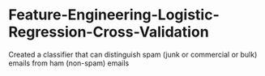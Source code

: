 # Feature-Engineering-Logistic-Regression-Cross-Validation
Created a classifier that can distinguish spam (junk or commercial or bulk) emails from ham (non-spam) emails
